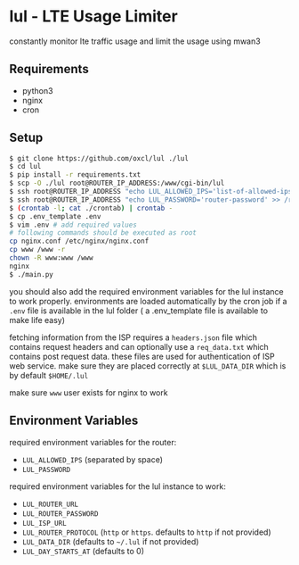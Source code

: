 # lul - LTE Usage Limiter
constantly monitor lte traffic usage and limit the usage using mwan3

## Requirements
- python3
- nginx
- cron

## Setup
```bash
$ git clone https://github.com/oxcl/lul ./lul
$ cd lul
$ pip install -r requirements.txt
$ scp -O ./lul root@ROUTER_IP_ADDRESS:/www/cgi-bin/lul
$ ssh root@ROUTER_IP_ADDRESS "echo LUL_ALLOWED_IPS='list-of-allowed-ips' >> /root/lul.env"
$ ssh root@ROUTER_IP_ADDRESS "echo LUL_PASSWORD='router-password' >> /root/lul.env"
$ (crontab -l; cat ./crontab) | crontab -
$ cp .env_template .env
$ vim .env # add required values
# following commands should be executed as root
cp nginx.conf /etc/nginx/nginx.conf
cp www /www -r
chown -R www:www /www
nginx
$ ./main.py
```
you should also add the required environment variables for the lul instance to work properly.
environments are loaded automatically by the cron job if a `.env` file is available in the lul folder ( a .env_template file is available to make life easy)

fetching information from the ISP requires a `headers.json` file which contains request headers and can optionally use a `req_data.txt` which contains post request data. these files are used for authentication of ISP web service. make sure they are placed correctly at `$LUL_DATA_DIR` which is by default `$HOME/.lul`

make sure `www` user exists for nginx to work

## Environment Variables
required environment variables for the router:
- `LUL_ALLOWED_IPS` (separated by space)
- `LUL_PASSWORD`

required environment variables for the lul instance to work:
- `LUL_ROUTER_URL`
- `LUL_ROUTER_PASSWORD`
- `LUL_ISP_URL`
- `LUL_ROUTER_PROTOCOL` (`http` or `https`. defaults to `http` if not provided)
- `LUL_DATA_DIR` (defaults to `~/.lul` if not provided)
- `LUL_DAY_STARTS_AT` (defaults to 0)